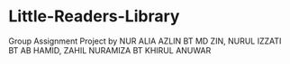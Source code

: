 # Little-Readers-Library
Group Assignment Project by NUR ALIA AZLIN BT MD ZIN, NURUL IZZATI BT AB HAMID, ZAHIL NURAMIZA BT KHIRUL ANUWAR
